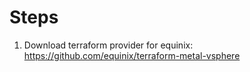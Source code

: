 # Steps

1. Download terraform provider for equinix: https://github.com/equinix/terraform-metal-vsphere